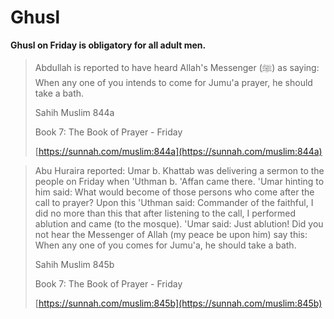 # Ghusl

**Ghusl on Friday is obligatory for all adult men.**

> Abdullah is reported to have heard Allah's Messenger (ﷺ) as saying: When any one of you intends to come for Jumu'a prayer, he should take a bath.
>
> Sahih Muslim 844a&#x20;
>
> Book 7: The Book of Prayer - Friday&#x20;
>
> [https://sunnah.com/muslim:844a](https://sunnah.com/muslim:844a)

> Abu Huraira reported: Umar b. Khattab was delivering a sermon to the people on Friday when 'Uthman b. 'Affan came there. 'Umar hinting to him said: What would become of those persons who come after the call to prayer? Upon this 'Uthman said: Commander of the faithful, I did no more than this that after listening to the call, I performed ablution and came (to the mosque). 'Umar said: Just ablution! Did you not hear the Messenger of Allah (my peace be upon him) say this: When any one of you comes for Jumu'a, he should take a bath.
>
> Sahih Muslim 845b&#x20;
>
> Book 7: The Book of Prayer - Friday&#x20;
>
> [https://sunnah.com/muslim:845b](https://sunnah.com/muslim:845b)

